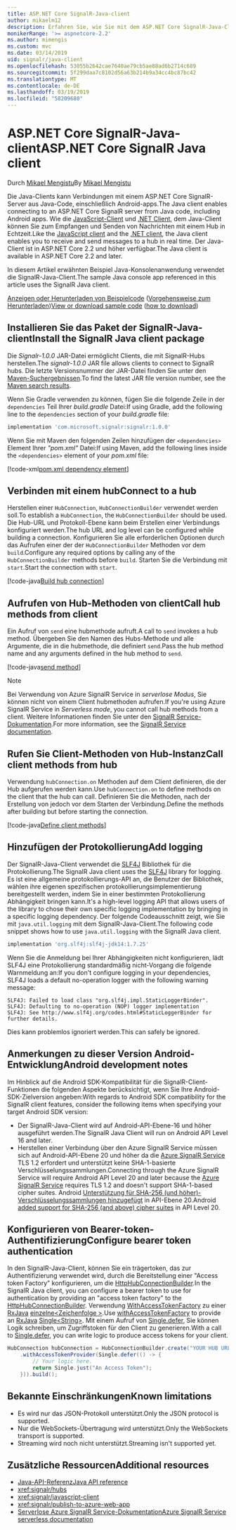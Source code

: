 ```yaml
---
title: ASP.NET Core SignalR-Java-client
author: mikaelm12
description: Erfahren Sie, wie Sie mit dem ASP.NET Core SignalR-Java-Client.
monikerRange: '>= aspnetcore-2.2'
ms.author: mimengis
ms.custom: mvc
ms.date: 03/14/2019
uid: signalr/java-client
ms.openlocfilehash: 53055b2642cae7640ae79cb5ae88ad6b2714c689
ms.sourcegitcommit: 5f299daa7c8102d56a63b214b9a34cc4bc87bc42
ms.translationtype: MT
ms.contentlocale: de-DE
ms.lasthandoff: 03/19/2019
ms.locfileid: "58209680"
---
```

# <a name="aspnet-core-signalr-java-client"></a><span data-ttu-id="65b3d-103">ASP.NET Core SignalR-Java-client</span><span class="sxs-lookup"><span data-stu-id="65b3d-103">ASP.NET Core SignalR Java client</span></span>

<span data-ttu-id="65b3d-104">Durch [Mikael Mengistu](https://twitter.com/MikaelM_12)</span><span class="sxs-lookup"><span data-stu-id="65b3d-104">By [Mikael Mengistu](https://twitter.com/MikaelM_12)</span></span>

<span data-ttu-id="65b3d-105">Die Java-Clients kann Verbindungen mit einem ASP.NET Core SignalR-Server aus Java-Code, einschließlich Android-apps.</span><span class="sxs-lookup"><span data-stu-id="65b3d-105">The Java client enables connecting to an ASP.NET Core SignalR server from Java code, including Android apps.</span></span> <span data-ttu-id="65b3d-106">Wie die [JavaScript-Client](xref:signalr/javascript-client) und [.NET Client](xref:signalr/dotnet-client), dem Java-Client können Sie zum Empfangen und Senden von Nachrichten mit einem Hub in Echtzeit.</span><span class="sxs-lookup"><span data-stu-id="65b3d-106">Like the [JavaScript client](xref:signalr/javascript-client) and the [.NET client](xref:signalr/dotnet-client), the Java client enables you to receive and send messages to a hub in real time.</span></span> <span data-ttu-id="65b3d-107">Der Java-Client ist in ASP.NET Core 2.2 und höher verfügbar.</span><span class="sxs-lookup"><span data-stu-id="65b3d-107">The Java client is available in ASP.NET Core 2.2 and later.</span></span>

<span data-ttu-id="65b3d-108">In diesem Artikel erwähnten Beispiel Java-Konsolenanwendung verwendet die SignalR-Java-Client.</span><span class="sxs-lookup"><span data-stu-id="65b3d-108">The sample Java console app referenced in this article uses the SignalR Java client.</span></span>

<span data-ttu-id="65b3d-109">[Anzeigen oder Herunterladen von Beispielcode](https://github.com/aspnet/Docs/tree/master/aspnetcore/signalr/java-client/sample) ([Vorgehensweise zum Herunterladen](xref:index#how-to-download-a-sample))</span><span class="sxs-lookup"><span data-stu-id="65b3d-109">[View or download sample code](https://github.com/aspnet/Docs/tree/master/aspnetcore/signalr/java-client/sample) ([how to download](xref:index#how-to-download-a-sample))</span></span>

## <a name="install-the-signalr-java-client-package"></a><span data-ttu-id="65b3d-110">Installieren Sie das Paket der SignalR-Java-client</span><span class="sxs-lookup"><span data-stu-id="65b3d-110">Install the SignalR Java client package</span></span>

<span data-ttu-id="65b3d-111">Die *Signalr-1.0.0* JAR-Datei ermöglicht Clients, die mit SignalR-Hubs herstellen.</span><span class="sxs-lookup"><span data-stu-id="65b3d-111">The *signalr-1.0.0* JAR file allows clients to connect to SignalR hubs.</span></span> <span data-ttu-id="65b3d-112">Die letzte Versionsnummer der JAR-Datei finden Sie unter den [Maven-Suchergebnissen](https://search.maven.org/search?q=g:com.microsoft.signalr%20AND%20a:signalr).</span><span class="sxs-lookup"><span data-stu-id="65b3d-112">To find the latest JAR file version number, see the [Maven search results](https://search.maven.org/search?q=g:com.microsoft.signalr%20AND%20a:signalr).</span></span>

<span data-ttu-id="65b3d-113">Wenn Sie Gradle verwenden zu können, fügen Sie die folgende Zeile in der `dependencies` Teil Ihrer *build.gradle* Datei:</span><span class="sxs-lookup"><span data-stu-id="65b3d-113">If using Gradle, add the following line to the `dependencies` section of your *build.gradle* file:</span></span>

```gradle
implementation 'com.microsoft.signalr:signalr:1.0.0'
```

<span data-ttu-id="65b3d-114">Wenn Sie mit Maven den folgenden Zeilen hinzufügen der `<dependencies>` Element Ihrer *"pom.xml"* Datei:</span><span class="sxs-lookup"><span data-stu-id="65b3d-114">If using Maven, add the following lines inside the `<dependencies>` element of your *pom.xml* file:</span></span>

[!code-xml[pom.xml dependency element](java-client/sample/pom.xml?name=snippet_dependencyElement)]

## <a name="connect-to-a-hub"></a><span data-ttu-id="65b3d-115">Verbinden mit einem hub</span><span class="sxs-lookup"><span data-stu-id="65b3d-115">Connect to a hub</span></span>

<span data-ttu-id="65b3d-116">Herstellen einer `HubConnection`, `HubConnectionBuilder` verwendet werden soll.</span><span class="sxs-lookup"><span data-stu-id="65b3d-116">To establish a `HubConnection`, the `HubConnectionBuilder` should be used.</span></span> <span data-ttu-id="65b3d-117">Die Hub-URL und Protokoll-Ebene kann beim Erstellen einer Verbindungs konfiguriert werden.</span><span class="sxs-lookup"><span data-stu-id="65b3d-117">The hub URL and log level can be configured while building a connection.</span></span> <span data-ttu-id="65b3d-118">Konfigurieren Sie alle erforderlichen Optionen durch das Aufrufen einer der der `HubConnectionBuilder` Methoden vor dem `build`.</span><span class="sxs-lookup"><span data-stu-id="65b3d-118">Configure any required options by calling any of the `HubConnectionBuilder` methods before `build`.</span></span> <span data-ttu-id="65b3d-119">Starten Sie die Verbindung mit `start`.</span><span class="sxs-lookup"><span data-stu-id="65b3d-119">Start the connection with `start`.</span></span>

[!code-java[Build hub connection](java-client/sample/src/main/java/Chat.java?range=16-17)]

## <a name="call-hub-methods-from-client"></a><span data-ttu-id="65b3d-120">Aufrufen von Hub-Methoden von client</span><span class="sxs-lookup"><span data-stu-id="65b3d-120">Call hub methods from client</span></span>

<span data-ttu-id="65b3d-121">Ein Aufruf von `send` eine hubmethode aufruft.</span><span class="sxs-lookup"><span data-stu-id="65b3d-121">A call to `send` invokes a hub method.</span></span> <span data-ttu-id="65b3d-122">Übergeben Sie den Namen des Hubs-Methode und alle Argumente, die in die hubmethode, die definiert `send`.</span><span class="sxs-lookup"><span data-stu-id="65b3d-122">Pass the hub method name and any arguments defined in the hub method to `send`.</span></span>

[!code-java[send method](java-client/sample/src/main/java/Chat.java?range=28)]

> [!NOTE]
> <span data-ttu-id="65b3d-123">Bei Verwendung von Azure SignalR Service in *serverlose Modus*, Sie können nicht von einem Client hubmethoden aufrufen.</span><span class="sxs-lookup"><span data-stu-id="65b3d-123">If you're using Azure SignalR Service in *Serverless mode*, you cannot call hub methods from a client.</span></span> <span data-ttu-id="65b3d-124">Weitere Informationen finden Sie unter den [SignalR Service-Dokumentation](/azure/azure-signalr/signalr-concept-serverless-development-config).</span><span class="sxs-lookup"><span data-stu-id="65b3d-124">For more information, see the [SignalR Service documentation](/azure/azure-signalr/signalr-concept-serverless-development-config).</span></span>

## <a name="call-client-methods-from-hub"></a><span data-ttu-id="65b3d-125">Rufen Sie Client-Methoden von Hub-Instanz</span><span class="sxs-lookup"><span data-stu-id="65b3d-125">Call client methods from hub</span></span>

<span data-ttu-id="65b3d-126">Verwendung `hubConnection.on` Methoden auf dem Client definieren, die der Hub aufgerufen werden kann.</span><span class="sxs-lookup"><span data-stu-id="65b3d-126">Use `hubConnection.on` to define methods on the client that the hub can call.</span></span> <span data-ttu-id="65b3d-127">Definieren Sie die Methoden, nach der Erstellung von jedoch vor dem Starten der Verbindung.</span><span class="sxs-lookup"><span data-stu-id="65b3d-127">Define the methods after building but before starting the connection.</span></span>

[!code-java[Define client methods](java-client/sample/src/main/java/Chat.java?range=19-21)]

## <a name="add-logging"></a><span data-ttu-id="65b3d-128">Hinzufügen der Protokollierung</span><span class="sxs-lookup"><span data-stu-id="65b3d-128">Add logging</span></span>

<span data-ttu-id="65b3d-129">Der SignalR-Java-Client verwendet die [SLF4J](https://www.slf4j.org/) Bibliothek für die Protokollierung.</span><span class="sxs-lookup"><span data-stu-id="65b3d-129">The SignalR Java client uses the [SLF4J](https://www.slf4j.org/) library for logging.</span></span> <span data-ttu-id="65b3d-130">Es ist eine allgemeine protokollierungs-API an, die Benutzer der Bibliothek, wählen ihre eigenen spezifischen protokollierungsimplementierung bereitgestellt werden, indem Sie in einer bestimmten Protokollierung Abhängigkeit bringen kann.</span><span class="sxs-lookup"><span data-stu-id="65b3d-130">It's a high-level logging API that allows users of the library to chose their own specific logging implementation by bringing in a specific logging dependency.</span></span> <span data-ttu-id="65b3d-131">Der folgende Codeausschnitt zeigt, wie Sie mit `java.util.logging` mit dem SignalR-Java-Client.</span><span class="sxs-lookup"><span data-stu-id="65b3d-131">The following code snippet shows how to use `java.util.logging` with the SignalR Java client.</span></span>

```gradle
implementation 'org.slf4j:slf4j-jdk14:1.7.25'
```

<span data-ttu-id="65b3d-132">Wenn Sie die Anmeldung bei Ihrer Abhängigkeiten nicht konfigurieren, lädt SLF4J eine Protokollierung standardmäßig nicht-Vorgang die folgende Warnmeldung an:</span><span class="sxs-lookup"><span data-stu-id="65b3d-132">If you don't configure logging in your dependencies, SLF4J loads a default no-operation logger with the following warning message:</span></span>

```
SLF4J: Failed to load class "org.slf4j.impl.StaticLoggerBinder".
SLF4J: Defaulting to no-operation (NOP) logger implementation
SLF4J: See http://www.slf4j.org/codes.html#StaticLoggerBinder for further details.
```

<span data-ttu-id="65b3d-133">Dies kann problemlos ignoriert werden.</span><span class="sxs-lookup"><span data-stu-id="65b3d-133">This can safely be ignored.</span></span>

## <a name="android-development-notes"></a><span data-ttu-id="65b3d-134">Anmerkungen zu dieser Version Android-Entwicklung</span><span class="sxs-lookup"><span data-stu-id="65b3d-134">Android development notes</span></span>

<span data-ttu-id="65b3d-135">Im Hinblick auf die Android SDK-Kompatibilität für die SignalR-Client-Funktionen die folgenden Aspekte berücksichtigt, wenn Sie Ihre Android-SDK-Zielversion angeben:</span><span class="sxs-lookup"><span data-stu-id="65b3d-135">With regards to Android SDK compatibility for the SignalR client features, consider the following items when specifying your target Android SDK version:</span></span>

* <span data-ttu-id="65b3d-136">Der SignalR-Java-Client wird auf Android-API-Ebene-16 und höher ausgeführt werden.</span><span class="sxs-lookup"><span data-stu-id="65b3d-136">The SignalR Java Client will run on Android API Level 16 and later.</span></span>
* <span data-ttu-id="65b3d-137">Herstellen einer Verbindung über den Azure SignalR Service müssen sich auf Android-API-Ebene 20 und höher da die [Azure SignalR Service](/azure/azure-signalr/signalr-overview) TLS 1.2 erfordert und unterstützt keine SHA-1-basierte Verschlüsselungssammlungen.</span><span class="sxs-lookup"><span data-stu-id="65b3d-137">Connecting through the Azure SignalR Service will require Android API Level 20 and later because the [Azure SignalR Service](/azure/azure-signalr/signalr-overview) requires TLS 1.2 and doesn't support SHA-1-based cipher suites.</span></span> <span data-ttu-id="65b3d-138">Android [Unterstützung für SHA-256 (und höher)-Verschlüsselungssammlungen hinzugefügt](https://developer.android.com/reference/javax/net/ssl/SSLSocket) in API-Ebene 20.</span><span class="sxs-lookup"><span data-stu-id="65b3d-138">Android [added support for SHA-256 (and above) cipher suites](https://developer.android.com/reference/javax/net/ssl/SSLSocket) in API Level 20.</span></span>

## <a name="configure-bearer-token-authentication"></a><span data-ttu-id="65b3d-139">Konfigurieren von Bearer-token-Authentifizierung</span><span class="sxs-lookup"><span data-stu-id="65b3d-139">Configure bearer token authentication</span></span>

<span data-ttu-id="65b3d-140">In den SignalR-Java-Client, können Sie ein trägertoken, das zur Authentifizierung verwendet wird, durch die Bereitstellung einer "Access token Factory" konfigurieren, um die [HttpHubConnectionBuilder](/java/api/com.microsoft.signalr._http_hub_connection_builder?view=aspnet-signalr-java).</span><span class="sxs-lookup"><span data-stu-id="65b3d-140">In the SignalR Java client, you can configure a bearer token to use for authentication by providing an "access token factory" to the [HttpHubConnectionBuilder](/java/api/com.microsoft.signalr._http_hub_connection_builder?view=aspnet-signalr-java).</span></span> <span data-ttu-id="65b3d-141">Verwendung [WithAccessTokenFactory](/java/api/com.microsoft.signalr._http_hub_connection_builder.withaccesstokenprovider?view=aspnet-signalr-java#com_microsoft_signalr__http_hub_connection_builder_withAccessTokenProvider_Single_String__) zu einer [RxJava](https://github.com/ReactiveX/RxJava) [einzelne\<Zeichenfolge >](http://reactivex.io/documentation/single.html).</span><span class="sxs-lookup"><span data-stu-id="65b3d-141">Use [withAccessTokenFactory](/java/api/com.microsoft.signalr._http_hub_connection_builder.withaccesstokenprovider?view=aspnet-signalr-java#com_microsoft_signalr__http_hub_connection_builder_withAccessTokenProvider_Single_String__) to provide an [RxJava](https://github.com/ReactiveX/RxJava) [Single\<String>](http://reactivex.io/documentation/single.html).</span></span> <span data-ttu-id="65b3d-142">Mit einem Aufruf von [Single.defer](http://reactivex.io/RxJava/javadoc/io/reactivex/Single.html#defer-java.util.concurrent.Callable-), Sie können Logik schreiben, um Zugriffstoken für den Client zu generieren.</span><span class="sxs-lookup"><span data-stu-id="65b3d-142">With a call to [Single.defer](http://reactivex.io/RxJava/javadoc/io/reactivex/Single.html#defer-java.util.concurrent.Callable-), you can write logic to produce access tokens for your client.</span></span>

```java
HubConnection hubConnection = HubConnectionBuilder.create("YOUR HUB URL HERE")
    .withAccessTokenProvider(Single.defer(() -> {
        // Your logic here.
        return Single.just("An Access Token");
    })).build();
```

## <a name="known-limitations"></a><span data-ttu-id="65b3d-143">Bekannte Einschränkungen</span><span class="sxs-lookup"><span data-stu-id="65b3d-143">Known limitations</span></span>

* <span data-ttu-id="65b3d-144">Es wird nur das JSON-Protokoll unterstützt.</span><span class="sxs-lookup"><span data-stu-id="65b3d-144">Only the JSON protocol is supported.</span></span>
* <span data-ttu-id="65b3d-145">Nur die WebSockets-Übertragung wird unterstützt.</span><span class="sxs-lookup"><span data-stu-id="65b3d-145">Only the WebSockets transport is supported.</span></span>
* <span data-ttu-id="65b3d-146">Streaming wird noch nicht unterstützt.</span><span class="sxs-lookup"><span data-stu-id="65b3d-146">Streaming isn't supported yet.</span></span>

## <a name="additional-resources"></a><span data-ttu-id="65b3d-147">Zusätzliche Ressourcen</span><span class="sxs-lookup"><span data-stu-id="65b3d-147">Additional resources</span></span>

* [<span data-ttu-id="65b3d-148">Java-API-Referenz</span><span class="sxs-lookup"><span data-stu-id="65b3d-148">Java API reference</span></span>](/java/api/com.microsoft.signalr?view=aspnet-signalr-java)
* <xref:signalr/hubs>
* <xref:signalr/javascript-client>
* <xref:signalr/publish-to-azure-web-app>
* [<span data-ttu-id="65b3d-149">Serverlose Azure SignalR Service-Dokumentation</span><span class="sxs-lookup"><span data-stu-id="65b3d-149">Azure SignalR Service serverless documentation</span></span>](/azure/azure-signalr/signalr-concept-serverless-development-config)
